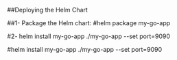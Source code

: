 ##Deploying the Helm Chart

##1- Package the Helm chart:
#helm package my-go-app

#2- helm install my-go-app ./my-go-app --set port=9090

#helm install my-go-app ./my-go-app --set port=9090

